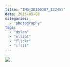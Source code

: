 ```yaml
---
title: "IMG_20150307_122455"
date: 2015-05-08
categories: 
  - "photography"
tags: 
  - "dylan"
  - "elliot"
  - "flickr"
  - "ifttt"
---
```


![](https://farm8.staticflickr.com/7792/17427428781_736cc0789e_b.jpg)

